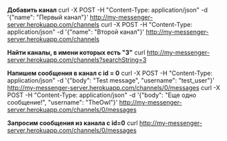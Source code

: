 
**Добавить канал**
curl -X POST -H "Content-Type: application/json" -d '{"name": "Первый канал"}' http://my-messenger-server.herokuapp.com/channels
curl -X POST -H "Content-Type: application/json" -d '{"name": "Второй канал"}' http://my-messenger-server.herokuapp.com/channels

**Найти каналы, в имени которых есть "3"**
curl http://my-messenger-server.herokuapp.com/channels?searchString=3

**Напишем сообщения в канал с id = 0**
curl -X POST -H "Content-Type: application/json" -d '{"body": "Test message", "username": "test_user"}' http://my-messenger-server.herokuapp.com/channels/0/messages
curl -X POST -H "Content-Type: application/json" -d '{"body": "Еще одно сообщение!", "username": "TheOwl"}' http://my-messenger-server.herokuapp.com/channels/0/messages

**Запросим сообщения из канала с id=0**
curl http://my-messenger-server.herokuapp.com/channels/0/messages
